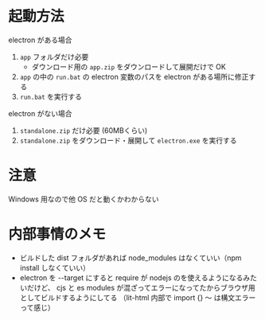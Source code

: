 # 起動方法

electron がある場合

1. `app` フォルダだけ必要
    - ダウンロード用の `app.zip` をダウンロードして展開だけで OK
2. `app` の中の `run.bat` の electron 変数のパスを electron がある場所に修正する
3. `run.bat` を実行する

electron がない場合

1. `standalone.zip` だけ必要 (60MBくらい)
2. `standalone.zip` をダウンロード・展開して `electron.exe` を実行する

# 注意

Windows 用なので他 OS だと動くかわからない

# 内部事情のメモ

- ビルドした dist フォルダがあれば node_modules はなくていい（npm install しなくていい）
- electron を --target にすると require が nodejs のを使えるようになるみたいだけど、 cjs と es modules が混ざってエラーになってたからブラウザ用としてビルドするようにしてる （lit-html 内部で import {} ～ は構文エラーって感じ）

